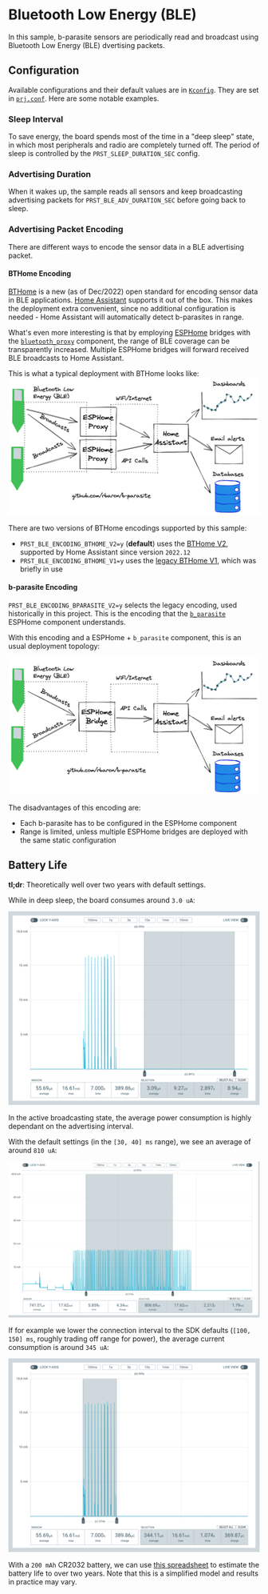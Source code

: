 # Bluetooth Low Energy (BLE)
In this sample, b-parasite sensors are periodically read and broadcast using Bluetooth Low Energy (BLE) dvertising packets.

## Configuration
Available configurations and their default values are in [`Kconfig`](./Kconfig). They are set in [`prj.conf`](./prj.conf). Here are some notable examples.

### Sleep Interval
To save energy, the board spends most of the time in a "deep sleep" state, in which most peripherals and radio are completely turned off. The period of sleep is controlled by the `PRST_SLEEP_DURATION_SEC` config.

### Advertising Duration
When it wakes up, the sample reads all sensors and keep broadcasting advertising packets for `PRST_BLE_ADV_DURATION_SEC` before going back to sleep.

### Advertising Packet Encoding
There are different ways to encode the sensor data in a BLE advertising packet.

#### BTHome Encoding
[BTHome](https://bthome.io) is a new (as of Dec/2022) open standard for encoding sensor data in BLE applications. [Home Assistant](https://www.home-assistant.io/integrations/bthome/) supports it out of the box. This makes the deployment extra convenient, since no additional configuration is needed - Home Assistant will automatically detect b-parasites in range.

What's even more interesting is that by employing [ESPHome](https://esphome.io/) bridges with the [`bluetooth_proxy`](https://esphome.io/components/bluetooth_proxy.html) component, the range of BLE coverage can be transparently increased. Multiple ESPHome bridges will forward received BLE broadcasts to Home Assistant.

This is what a typical deployment with BTHome looks like:
![Topology with BTHome + Home Assistant](./media/drawings/ble-bthome-encoding.png)

There are two versions of BTHome encodings supported by this sample:
* `PRST_BLE_ENCODING_BTHOME_V2=y` (**default**) uses the [BTHome V2](https://bthome.io/format/), supported by Home Assistant since version `2022.12`
* `PRST_BLE_ENCODING_BTHOME_V1=y` uses the [legacy BTHome V1](https://bthome.io/v1/), which was briefly in use
#### b-parasite Encoding
`PRST_BLE_ENCODING_BPARASITE_V2=y` selects the legacy encoding, used historically in this project. This is the encoding that the [`b_parasite`](https://esphome.io/components/sensor/b_parasite.html) ESPHome component understands.

With this encoding and a ESPHome + `b_parasite` component, this is an usual deployment topology:

![Topology with Legacy encoding + Home Assistant](./media/drawings/ble-bparasite-encoding.png)

The disadvantages of this encoding are:
- Each b-parasite has to be configured in the ESPHome component
- Range is limited, unless multiple ESPHome bridges are deployed with the same static configuration

## Battery Life
**tl;dr**: Theoretically well over two years with default settings.

While in deep sleep, the board consumes around `3.0 uA`:

![Sleep current consumption](./media/power-profile/sleep.png)

In the active broadcasting state, the average power consumption is highly dependant on the advertising interval.

With the default settings (in the `[30, 40] ms` range), we see an average of around `810 uA`:

![Broadcasting with 30 ms current consumption](./media/power-profile/broadcasting-30.png)

If for example we lower the connection interval to the SDK defaults (`[100, 150] ms`, roughly trading off range for power), the average current consumption is around `345 uA`:

![Broadcasting with 100ms current consumption](./media/power-profile/broadcasting-100.png)

With a `200 mAh` CR2032 battery, we can use [this spreadsheet](https://docs.google.com/spreadsheets/d/157JQiX20bGkTrlbvWbWRrs_WViL3MgVZffSCWRR7uAI/edit#gid=0) to estimate the battery life to over two years. Note that this is a simplified model and results in practice may vary.
